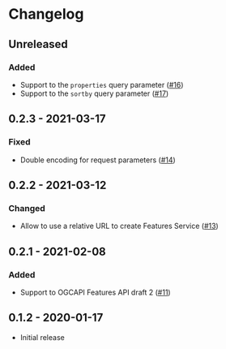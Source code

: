 # Changelog

## Unreleased

### Added
* Support to the `properties` query parameter ([#16](https://github.com/haoliangyu/ogcapi-js/pull/16))
* Support to the `sortby` query parameter ([#17](https://github.com/haoliangyu/ogcapi-js/pull/17))

## 0.2.3 - 2021-03-17

### Fixed
* Double encoding for request parameters ([#14](https://github.com/haoliangyu/ogcapi-js/pull/14))

## 0.2.2 - 2021-03-12

### Changed
* Allow to use a relative URL to create Features Service ([#13](https://github.com/haoliangyu/ogcapi-js/pull/13))

## 0.2.1 - 2021-02-08

### Added
* Support to OGCAPI Features API draft 2 ([#11](https://github.com/haoliangyu/ogcapi-js/pull/11))

## 0.1.2 - 2020-01-17

* Initial release
